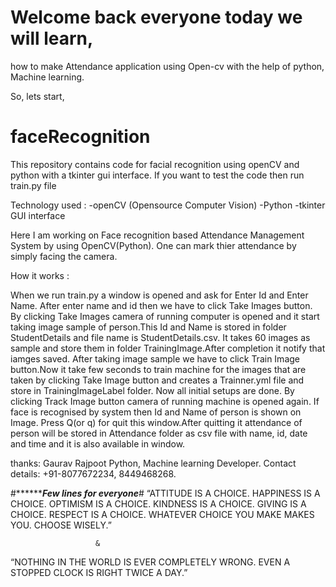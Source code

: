 # Welcome back everyone today we will learn,
how to make Attendance application using Open-cv with the help of python, Machine learning.

So, lets start,

# faceRecognition

This repository contains code for facial recognition using openCV and python with a tkinter gui interface. If you want to test the code then run train.py file

Technology used :
-openCV (Opensource Computer Vision)
-Python
-tkinter GUI interface

Here I am working on Face recognition based Attendance Management System by using OpenCV(Python). One can mark thier attendance by simply facing the camera. 

How it works :

When we run train.py a window is opened and ask for Enter Id and Enter Name. After enter name and id then we have to click Take Images button. By clicking Take Images camera of running computer is opened and it start taking image sample of person.This Id and Name is stored in folder StudentDetails and file name is StudentDetails.csv. It takes 60 images as sample and store them in folder TrainingImage.After completion it notify that iamges saved.
After taking image sample we have to click Train Image button.Now it take few seconds to train machine for the images that are taken by clicking Take Image button and creates a Trainner.yml file and store in TrainingImageLabel folder.
Now all initial setups are done. By clicking Track Image button camera of running machine is opened again. If face is recognised by system then Id and Name of person is shown on Image. Press Q(or q) for quit this window.After quitting it attendance of person will be stored in Attendance folder as csv file with name, id, date and time and it is also available in window.

thanks:
Gaurav Rajpoot
Python, Machine learning Developer.
Contact details:
+91-8077672234, 8449468268.

#***********************************Few lines for everyone*****************************#
“ATTITUDE IS A CHOICE. HAPPINESS IS A CHOICE.
 OPTIMISM IS A CHOICE. KINDNESS IS A CHOICE. 
 GIVING IS A CHOICE. RESPECT IS A CHOICE. 
WHATEVER CHOICE YOU MAKE MAKES YOU. CHOOSE WISELY.”

                       &
“NOTHING IN THE WORLD IS EVER COMPLETELY WRONG. 
EVEN A STOPPED CLOCK IS RIGHT TWICE A DAY.” 					   

